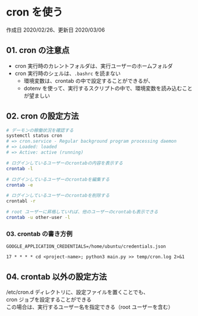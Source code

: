 # cron を使う

作成日 2020/02/26、更新日 2020/03/06

## 01. cron の注意点

- cron 実行時のカレントフォルダは、実行ユーザーのホームフォルダ
- cron 実行時のシェルは、`.bashrc` を読まない
  - 環境変数は、crontab の中で設定することができるが、
  - dotenv を使って、実行するスクリプトの中で、環境変数を読み込むことが望ましい

## 02. cron の設定方法

```bash
# デーモンの稼働状況を確認する
systemctl status cron
# => cron.service - Regular background program processing daemon
# => Loaded: loaded
# => Active: active (running)

# ログインしているユーザーのcrontabの内容を表示する
crontab -l

# ログインしているユーザーのcrontabを編集する
crontab -e

# ログインしているユーザーのcrontabを削除する
crontabl -r

# root ユーザーに昇格していれば、他のユーザーのcrontabも表示できる
crontab -u other-user -l
```

### 03. crontab の書き方例

```text
GOOGLE_APPLICATION_CREDENTIALS=/home/ubuntu/credentials.json

17 * * * * cd <project-name>; python3 main.py >> temp/cron.log 2>&1
```

## 04. crontab 以外の設定方法

/etc/cron.d ディレクトリに、設定ファイルを置くことでも、\
cron ジョブを設定することができる\
この場合は、実行するユーザー名を指定できる（root ユーザーを含む）
